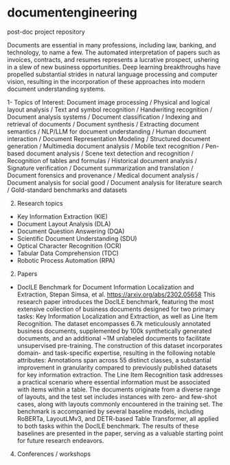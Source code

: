 # documentengineering
post-doc project repository

Documents are essential in many professions, including law, banking, and technology, to name a few. The automated interpretation of papers such as invoices, contracts, and resumes represents a lucrative prospect, ushering in a slew of new business opportunities. Deep learning breakthroughs have propelled substantial strides in natural language processing and computer vision, resulting in the incorporation of these approaches into modern document understanding systems.

1- Topics of Interest:
Document image processing / Physical and logical layout analysis / Text and symbol recognition / Handwriting recognition / Document analysis systems / Document classification / Indexing and retrieval of documents / Document synthesis / Extracting document semantics / NLP/LLM for document understanding / Human document interaction / Document Representation Modeling / Structured document generation / Multimedia document analysis / Mobile text recognition / Pen-based document analysis / Scene text detection and recognition / Recognition of tables and formulas / Historical document analysis / Signature verification / Document summarization and translation / Document forensics and provenance / Medical document analysis / Document analysis for social good / Document analysis for literature search / Gold-standard benchmarks and datasets

2. Research topics
  - Key Information Extraction (KIE)
  - Document Layout Analysis (DLA)
  - Document Question Answering (DQA)
  - Scientific Document Understanding (SDU)
  - Optical Character Recognition (OCR)
  - Tabular Data Comprehension (TDC)
  - Robotic Process Automation (RPA)


2. Papers
  - DocILE Benchmark for Document Information Localization and Extraction, Stepan Simsa, et al. https://arxiv.org/abs/2302.05658
This research paper introduces the DocILE benchmark, featuring the most extensive collection of business documents designed for two primary tasks: Key Information Localization and Extraction, as well as Line Item Recognition. The dataset encompasses 6.7k meticulously annotated business documents, supplemented by 100k synthetically generated documents, and an additional ~1M unlabeled documents to facilitate unsupervised pre-training. The construction of this dataset incorporates domain- and task-specific expertise, resulting in the following notable attributes:
Annotations span across 55 distinct classes, a substantial improvement in granularity compared to previously published datasets for key information extraction.
The Line Item Recognition task addresses a practical scenario where essential information must be associated with items within a table.
The documents originate from a diverse range of layouts, and the test set includes instances with zero- and few-shot cases, along with layouts commonly encountered in the training set.
The benchmark is accompanied by several baseline models, including RoBERTa, LayoutLMv3, and DETR-based Table Transformer, all applied to both tasks within the DocILE benchmark. The results of these baselines are presented in the paper, serving as a valuable starting point for future research endeavors. 

   
4. Conferences / workshops
